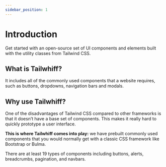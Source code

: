 ```yaml
---
sidebar_position: 1
---
```


# Introduction
Get started with an open-source set of UI components and elements built with the utility classes from Tailwind CSS.

## What is Tailwhiff?
It includes all of the commonly used components that a website requires, such as buttons, dropdowns, navigation bars and modals.

## Why use Tailwhiff?
One of the disadvantages of Tailwind CSS compared to other frameworks is that it doesn’t have a base set of components. This makes it really hard to quickly prototype a user interface.

**This is where Tailwhiff comes into play:** we have prebuilt commonly used components that you would normally get with a classic CSS framework like Bootstrap or Bulma.

There are at least 19 types of components including buttons, alerts, breadcrumbs, pagination, and navbars.